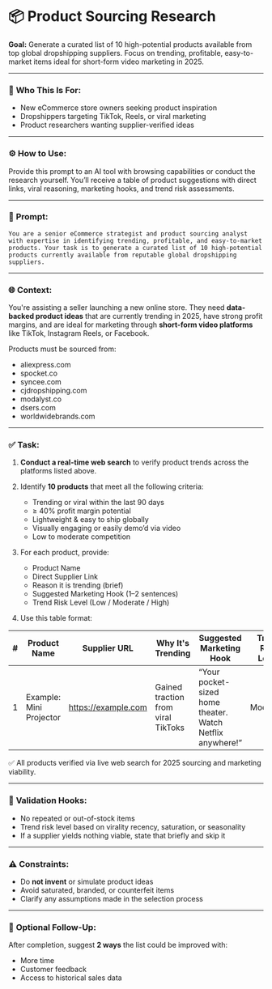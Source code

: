 # 📦 Product Sourcing Research

**Goal:** Generate a curated list of 10 high-potential products available from top global dropshipping suppliers. Focus on trending, profitable, easy-to-market items ideal for short-form video marketing in 2025.

---

### 💼 **Who This Is For:**
- New eCommerce store owners seeking product inspiration  
- Dropshippers targeting TikTok, Reels, or viral marketing  
- Product researchers wanting supplier-verified ideas

---

### ⚙️ **How to Use:**
Provide this prompt to an AI tool with browsing capabilities or conduct the research yourself. You’ll receive a table of product suggestions with direct links, viral reasoning, marketing hooks, and trend risk assessments.

---

### 🧠 **Prompt:**

```
You are a senior eCommerce strategist and product sourcing analyst with expertise in identifying trending, profitable, and easy-to-market products. Your task is to generate a curated list of 10 high-potential products currently available from reputable global dropshipping suppliers.
```

---

### 🌐 **Context:**
You're assisting a seller launching a new online store. They need **data-backed product ideas** that are currently trending in 2025, have strong profit margins, and are ideal for marketing through **short-form video platforms** like TikTok, Instagram Reels, or Facebook.

Products must be sourced from:
- aliexpress.com  
- spocket.co  
- syncee.com  
- cjdropshipping.com  
- modalyst.co  
- dsers.com  
- worldwidebrands.com  

---

### ✅ **Task:**
1. **Conduct a real-time web search** to verify product trends across the platforms listed above.
2. Identify **10 products** that meet all the following criteria:
   - Trending or viral within the last 90 days  
   - ≥ 40% profit margin potential  
   - Lightweight & easy to ship globally  
   - Visually engaging or easily demo’d via video  
   - Low to moderate competition

3. For each product, provide:
   - Product Name  
   - Direct Supplier Link  
   - Reason it is trending (brief)  
   - Suggested Marketing Hook (1–2 sentences)  
   - Trend Risk Level (Low / Moderate / High)

4. Use this table format:

| # | Product Name | Supplier URL | Why It's Trending | Suggested Marketing Hook | Trend Risk Level |
|---|--------------|---------------|--------------------|---------------------------|-------------------|
| 1 | Example: Mini Projector | https://example.com | Gained traction from viral TikToks | “Your pocket-sized home theater. Watch Netflix anywhere!” | Moderate |

✅ All products verified via live web search for 2025 sourcing and marketing viability.

---

### 🧪 **Validation Hooks:**
- No repeated or out-of-stock items  
- Trend risk level based on virality recency, saturation, or seasonality  
- If a supplier yields nothing viable, state that briefly and skip it

---

### ⚠️ **Constraints:**
- Do **not invent** or simulate product ideas  
- Avoid saturated, branded, or counterfeit items  
- Clarify any assumptions made in the selection process

---

### 🔄 **Optional Follow-Up:**
After completion, suggest **2 ways** the list could be improved with:
- More time  
- Customer feedback  
- Access to historical sales data
